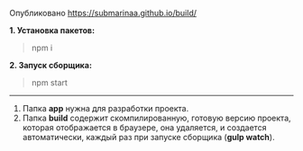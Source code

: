 Опубликовано https://submarinaa.github.io/build/

**1. Установка пакетов:**
> npm i

**2. Запуск сборщика:**
> npm start
---



1. Папка **app** нужна для разработки проекта.
2. Папка **build** содержит скомпилированную, готовую версию проекта, которая отображается в браузере, 
она удаляется, и создается автоматически, каждый раз при запуске сборщика (**gulp watch**).

